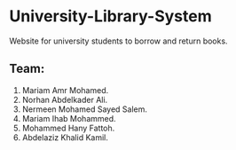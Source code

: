 # University-Library-System
Website for university students to borrow and return books.

## Team:
1. Mariam Amr Mohamed.
2. Norhan Abdelkader Ali.
3. Nermeen Mohamed Sayed Salem.
4. Mariam Ihab Mohammed.
5. Mohammed Hany Fattoh.
6. Abdelaziz Khalid Kamil.
